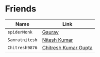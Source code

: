 # Friends

| Name           | Link                                                                                                              |
| -------------- | ----------------------------------------------------------------------------------------------------------------- |
| `spiderMonk`   | <a target='_blank' rel='noopener noreferrer' href='https://github.com/Gauravsharma-2002'>Gaurav</a>               |
| `Samratnitesh` | <a target='_blank' rel='noopener noreferrer' href='https://github.com/Samratnitesh/Samratnitesh'>Nitesh Kumar</a> |
| `Chitresh9876` | <a target='_blank' rel='noopener noreferrer' href='https://github.com/Chitresh9876'>Chitresh Kumar Gupta</a>      |
